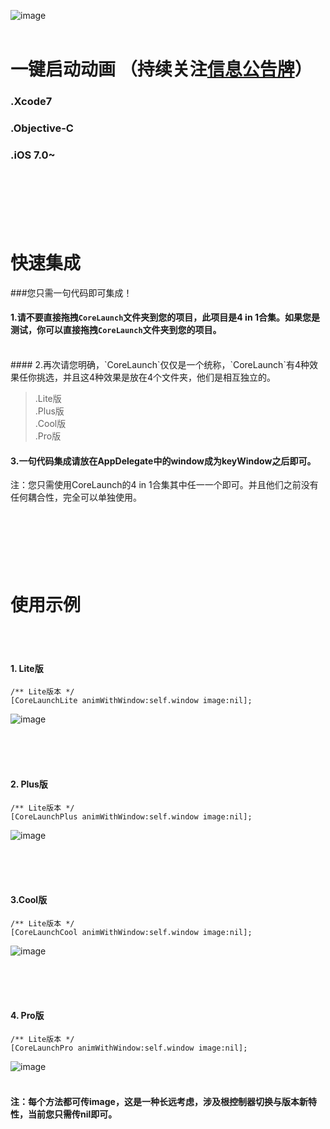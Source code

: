 ![image](https://github.com/CharlinFeng/Resource/blob/master/CoreLaunch/logo.png)<br /><br />

一键启动动画 （持续关注[信息公告牌](https://github.com/CharlinFeng/Show)）
==========
### .Xcode7
### .Objective-C
### .iOS 7.0~

<br/><br/><br/>
快速集成
==========

###您只需一句代码即可集成！
<br/>
#### 1.请不要直接拖拽`CoreLaunch`文件夹到您的项目，此项目是4 in 1合集。如果您是测试，你可以直接拖拽`CoreLaunch`文件夹到您的项目。
<br/>
#### 2.再次请您明确，`CoreLaunch`仅仅是一个统称，`CoreLaunch`有4种效果任你挑选，并且这4种效果是放在4个文件夹，他们是相互独立的。

> .Lite版<br/>
> .Plus版<br/>
> .Cool版<br/>
> .Pro版<br/>

#### 3.一句代码集成请放在AppDelegate中的window成为keyWindow之后即可。

注：您只需使用CoreLaunch的4 in 1合集其中任一一个即可。并且他们之前没有任何耦合性，完全可以单独使用。


<br/><br/><br/>
使用示例
==========

<br/><br/>
#### 1. Lite版

    /** Lite版本 */
    [CoreLaunchLite animWithWindow:self.window image:nil];

![image](https://github.com/CharlinFeng/Resource/blob/master/CoreLaunch/1.gif)<br /><br />

<br/><br/>
#### 2. Plus版

    /** Lite版本 */
    [CoreLaunchPlus animWithWindow:self.window image:nil];

![image](https://github.com/CharlinFeng/Resource/blob/master/CoreLaunch/2.gif)<br /><br />

<br/><br/>
#### 3.Cool版

    /** Lite版本 */
    [CoreLaunchCool animWithWindow:self.window image:nil];

![image](https://github.com/CharlinFeng/Resource/blob/master/CoreLaunch/3.gif)<br /><br />

<br/><br/>
#### 4. Pro版

    /** Lite版本 */
    [CoreLaunchPro animWithWindow:self.window image:nil];

![image](https://github.com/CharlinFeng/Resource/blob/master/CoreLaunch/4.gif)<br /><br />


#### 注：每个方法都可传image，这是一种长远考虑，涉及根控制器切换与版本新特性，当前您只需传nil即可。
